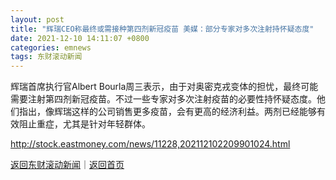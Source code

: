 ```yaml
---
layout: post
title: "辉瑞CEO称最终或需接种第四剂新冠疫苗 美媒：部分专家对多次注射持怀疑态度"
date: 2021-12-10 14:11:07 +0800
categories: emnews
tags: 东财滚动新闻
---
```


辉瑞首席执行官Albert Bourla周三表示，由于对奥密克戎变体的担忧，最终可能需要注射第四剂新冠疫苗。不过一些专家对多次注射疫苗的必要性持怀疑态度。他们指出，像辉瑞这样的公司销售更多疫苗，会有更高的经济利益。两剂已经能够有效阻止重症，尤其是针对年轻群体。

<http://stock.eastmoney.com/news/11228,202112102209901024.html>

[返回东财滚动新闻](//finews.withounder.com/emnews/)｜[返回首页](//finews.withounder.com/)